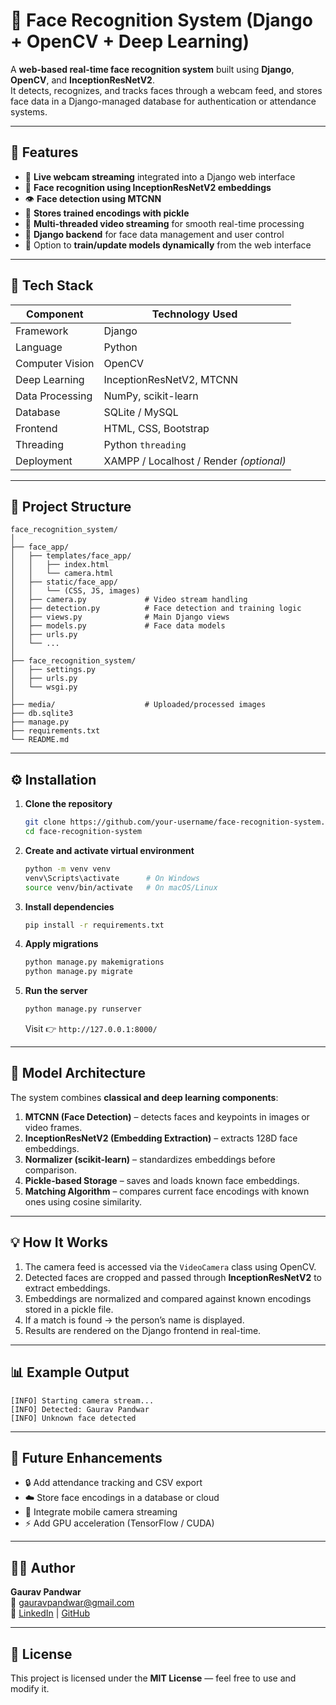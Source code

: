 # 👤 Face Recognition System (Django + OpenCV + Deep Learning)

A **web-based real-time face recognition system** built using **Django**, **OpenCV**, and **InceptionResNetV2**.  
It detects, recognizes, and tracks faces through a webcam feed, and stores face data in a Django-managed database for authentication or attendance systems.

---

## 🚀 Features

- 🎥 **Live webcam streaming** integrated into a Django web interface  
- 🧠 **Face recognition using InceptionResNetV2 embeddings**  
- 👁️ **Face detection using MTCNN**  
- 💾 **Stores trained encodings with pickle**  
- 🧩 **Multi-threaded video streaming** for smooth real-time processing  
- 🔐 **Django backend** for face data management and user control  
- 🧰 Option to **train/update models dynamically** from the web interface  

---

## 🧰 Tech Stack

| Component | Technology Used |
|------------|-----------------|
| Framework | Django |
| Language | Python |
| Computer Vision | OpenCV |
| Deep Learning | InceptionResNetV2, MTCNN |
| Data Processing | NumPy, scikit-learn |
| Database | SQLite / MySQL |
| Frontend | HTML, CSS, Bootstrap |
| Threading | Python `threading` |
| Deployment | XAMPP / Localhost / Render *(optional)* |

---

## 📂 Project Structure

```
face_recognition_system/
│
├── face_app/
│   ├── templates/face_app/
│   │   ├── index.html
│   │   └── camera.html
│   ├── static/face_app/
│   │   └── (CSS, JS, images)
│   ├── camera.py             # Video stream handling
│   ├── detection.py          # Face detection and training logic
│   ├── views.py              # Main Django views
│   ├── models.py             # Face data models
│   ├── urls.py
│   └── ...
│
├── face_recognition_system/
│   ├── settings.py
│   ├── urls.py
│   └── wsgi.py
│
├── media/                    # Uploaded/processed images
├── db.sqlite3
├── manage.py
├── requirements.txt
└── README.md
```

---

## ⚙️ Installation

1. **Clone the repository**
   ```bash
   git clone https://github.com/your-username/face-recognition-system.git
   cd face-recognition-system
   ```

2. **Create and activate virtual environment**
   ```bash
   python -m venv venv
   venv\Scripts\activate      # On Windows
   source venv/bin/activate   # On macOS/Linux
   ```

3. **Install dependencies**
   ```bash
   pip install -r requirements.txt
   ```

4. **Apply migrations**
   ```bash
   python manage.py makemigrations
   python manage.py migrate
   ```

5. **Run the server**
   ```bash
   python manage.py runserver
   ```
   Visit 👉 `http://127.0.0.1:8000/`

---

## 🧠 Model Architecture

The system combines **classical and deep learning components**:

1. **MTCNN (Face Detection)** – detects faces and keypoints in images or video frames.  
2. **InceptionResNetV2 (Embedding Extraction)** – extracts 128D face embeddings.  
3. **Normalizer (scikit-learn)** – standardizes embeddings before comparison.  
4. **Pickle-based Storage** – saves and loads known face embeddings.  
5. **Matching Algorithm** – compares current face encodings with known ones using cosine similarity.

---

## 💡 How It Works

1. The camera feed is accessed via the `VideoCamera` class using OpenCV.  
2. Detected faces are cropped and passed through **InceptionResNetV2** to extract embeddings.  
3. Embeddings are normalized and compared against known encodings stored in a pickle file.  
4. If a match is found → the person’s name is displayed.  
5. Results are rendered on the Django frontend in real-time.

---

## 📊 Example Output

```
[INFO] Starting camera stream...
[INFO] Detected: Gaurav Pandwar
[INFO] Unknown face detected
```

---

## 🧪 Future Enhancements

- 🔒 Add attendance tracking and CSV export  
- ☁️ Store face encodings in a database or cloud  
- 📱 Integrate mobile camera streaming  
- ⚡ Add GPU acceleration (TensorFlow / CUDA)

---

## 👨‍💻 Author

**Gaurav Pandwar**  
📧 [gauravpandwar@gmail.com](mailto:gauravpandwar@gmail.com)  
🔗 [LinkedIn](https://www.linkedin.com/in/gp30) | [GitHub](https://github.com/gaurav-pandwar)

---

## 🪪 License

This project is licensed under the **MIT License** — feel free to use and modify it.
